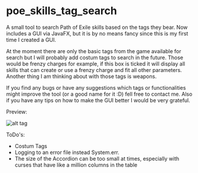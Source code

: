 # poe_skills_tag_search
A small tool to search Path of Exile skills based on the tags they bear. Now includes a GUI via JavaFX, but it is by no means fancy
since this is my first time I created a GUI.

At the moment there are only the basic tags from the game available for search but I will probably add costum tags
to search in the future. Those would be frenzy charges for example, if this box is ticked it will display all skills
that can create or use a frenzy charge and fit all other parameters. Another thing I am thinking about with those tags is weapons.

If you find any bugs or have any suggestions which tags or functionalities might improve the tool (or a good name for it :D) fell free to contact me.
Also if you have any tips on how to make the GUI better I would be very grateful.


Preview:

![alt tag](https://cloud.githubusercontent.com/assets/8633145/13369648/715cad78-dcf7-11e5-84d6-dc8328edfeaa.PNG)


ToDo's:
- Costum Tags
- Logging to an error file instead System.err.
- The size of the Accordion can be too small at times, especially with curses that have like a million columns in the table
